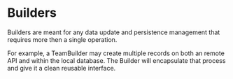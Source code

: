 # Builders

Builders are meant for any data update and persistence management that requires
more then a single operation.

For example, a TeamBuilder may create multiple records on both an remote API and
within the local database. The Builder will encapsulate that process and give it
a clean reusable interface.

